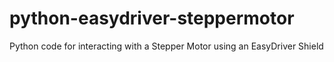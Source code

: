 # python-easydriver-steppermotor
Python code for interacting with a Stepper Motor using an EasyDriver Shield
